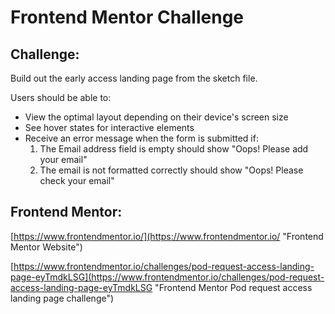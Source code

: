 # Frontend Mentor Challenge 

## Challenge: 

Build out the early access landing page from the sketch file.

Users should be able to:

- View the optimal layout depending on their device's screen size
- See hover states for interactive elements
- Receive an error message when the form is submitted if:
    1. The Email address field is empty should show "Oops! Please add your email"
    2. The email is not formatted correctly should show "Oops! Please check your email"


## Frontend Mentor: 

[https://www.frontendmentor.io/](https://www.frontendmentor.io/ "Frontend Mentor Website")

[https://www.frontendmentor.io/challenges/pod-request-access-landing-page-eyTmdkLSG](https://www.frontendmentor.io/challenges/pod-request-access-landing-page-eyTmdkLSG "Frontend Mentor Pod request access landing page challenge")